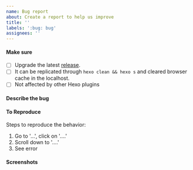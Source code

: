 ```yaml
---
name: Bug report
about: Create a report to help us improve
title: ''
labels: ':bug: bug'
assignees: ''
---
```


#### Make sure

- [ ] Upgrade the latest [release](https://github.com/fluid-dev/hexo-theme-fluid/releases).
- [ ] It can be replicated through `hexo clean && hexo s` and cleared browser cache in the localhost.
- [ ] Not affected by other Hexo plugins

#### Describe the bug

<!-- A clear and concise description of what the bug is. -->
<!-- It is better to provide related items of _config.yml -->

#### To Reproduce

Steps to reproduce the behavior:

1. Go to '...', click on '....'
2. Scroll down to '....'
3. See error

<!-- It is better to provide the page link that can be reproduced -->

#### Screenshots

<!-- For front page problems, please provide a screenshot of your browser console -->
<!-- For hexo command problems, please provide a screenshot of your command console -->
